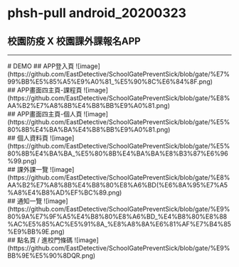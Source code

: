 # phsh-pull android_20200323
## 校園防疫 X 校園課外課報名APP
<hr/>
# DEMO
## APP登入頁
![image](https://github.com/EastDetective/SchoolGatePreventSick/blob/gate/%E7%99%BB%E5%85%A5%E9%A0%81_%E5%90%8C%E6%84%8F.png)
<br/>
## APP畫面四主頁-課程頁
![image](https://github.com/EastDetective/SchoolGatePreventSick/blob/gate/%E8%AA%B2%E7%A8%8B%E4%B8%BB%E9%A0%81.png)
<br/>
## APP畫面四主頁-個人頁
![image](https://github.com/EastDetective/SchoolGatePreventSick/blob/gate/%E5%80%8B%E4%BA%BA%E4%B8%BB%E9%A0%81.png)
<br/>
## 個人資料頁
![image](https://github.com/EastDetective/SchoolGatePreventSick/blob/gate/%E5%80%8B%E4%BA%BA_%E5%80%8B%E4%BA%BA%E8%B3%87%E6%96%99.png)
<br/>
## 課外課一覽
![image](https://github.com/EastDetective/SchoolGatePreventSick/blob/gate/%E8%AA%B2%E7%A8%8B%E4%B8%80%E8%A6%BD(%E6%8A%95%E7%A5%A8%E4%B8%AD%EF%BC%89.png)
<br/>
## 通知一覽
![image](https://github.com/EastDetective/SchoolGatePreventSick/blob/gate/%E9%80%9A%E7%9F%A5%E4%B8%80%E8%A6%BD_%E4%B8%80%E8%88%AC%E5%85%AC%E5%91%8A_%E8%A8%8A%E6%81%AF%E7%B4%85%E9%BB%9E.png)
<br/>
## 點名頁 / 進校門條碼
![image](https://github.com/EastDetective/SchoolGatePreventSick/blob/gate/%E9%BB%9E%E5%90%8DQR.png)

